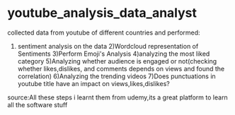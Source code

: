 # youtube_analysis_data_analyst
collected data from youtube of different countries and performed: 
1) sentiment analysis on the data 
2)Wordcloud representation of Sentiments
3)Perform Emoji's Analysis
4)analyzing the most liked category
5)Analyzing whether audience is engaged or not(checking whether likes,dislikes, and comments depends on views and found the correlation)
6)Analyzing the trending videos
7)Does punctuations in youtube title have an impact on views,likes,dislikes?

source:All these steps i learnt them from udemy,its a great platform to learn all the software stuff
